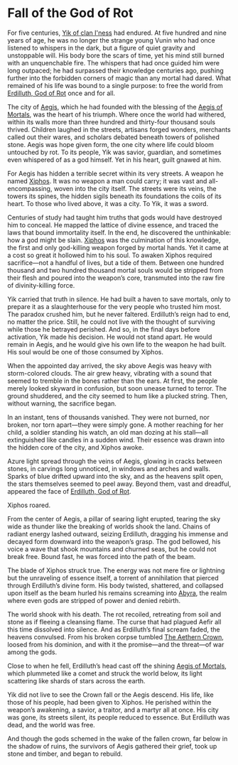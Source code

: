 # Fall of the God of Rot

For five centuries, [Yik of clan I'ness](../../Characters%20of%20Interest/Yik%20of%20clan%20I'ness.md) had endured. At five hundred and nine years of age, he was no longer the strange young Vunin who had once listened to whispers in the dark, but a figure of quiet gravity and unstoppable will. His body bore the scars of time, yet his mind still burned with an unquenchable fire. The whispers that had once guided him were long outpaced; he had surpassed their knowledge centuries ago, pushing further into the forbidden corners of magic than any mortal had dared. What remained of his life was bound to a single purpose: to free the world from [Erdilluth, God of Rot](../../Gods/Fallen%20Gods/Erdilluth,%20God%20of%20Rot.md) once and for all.

The city of [Aegis](../../Places%20of%20Interest/Aegis.md), which he had founded with the blessing of the [Aegis of Mortals](../../Concepts/Aegis%20of%20Mortals.md), was the heart of his triumph. Where once the world had withered, within its walls more than three hundred and thirty-four thousand souls thrived. Children laughed in the streets, artisans forged wonders, merchants called out their wares, and scholars debated beneath towers of polished stone. Aegis was hope given form, the one city where life could bloom untouched by rot. To its people, Yik was savior, guardian, and sometimes even whispered of as a god himself. Yet in his heart, guilt gnawed at him.

For Aegis has hidden a terrible secret within its very streets. A weapon he named [Xiphos](../../Concepts/Xiphos.md). It was no weapon a man could carry; it was vast and all-encompassing, woven into the city itself. The streets were its veins, the towers its spines, the hidden sigils beneath its foundations the coils of its heart. To those who lived above, it was a city. To Yik, it was a sword.

Centuries of study had taught him truths that gods would have destroyed him to conceal. He mapped the lattice of divine essence, and traced the laws that bound immortality itself. In the end, he discovered the unthinkable: how a god might be slain. [Xiphos](../../Concepts/Xiphos.md) was the culmination of this knowledge, the first and only god-killing weapon forged by mortal hands. Yet it came at a cost so great it hollowed him to his soul. To awaken Xiphos required sacrifice—not a handful of lives, but a tide of them. Between one hundred thousand and two hundred thousand mortal souls would be stripped from their flesh and poured into the weapon’s core, transmuted into the raw fire of divinity-killing force.

Yik carried that truth in silence. He had built a haven to save mortals, only to prepare it as a slaughterhouse for the very people who trusted him most. The paradox crushed him, but he never faltered. Erdilluth’s reign had to end, no matter the price. Still, he could not live with the thought of surviving while those he betrayed perished. And so, in the final days before activation, Yik made his decision. He would not stand apart. He would remain in Aegis, and he would give his own life to the weapon he had built. His soul would be one of those consumed by Xiphos.

When the appointed day arrived, the sky above Aegis was heavy with storm-colored clouds. The air grew heavy, vibrating with a sound that seemed to tremble in the bones rather than the ears. At first, the people merely looked skyward in confusion, but soon unease turned to terror. The ground shuddered, and the city seemed to hum like a plucked string. Then, without warning, the sacrifice began.

In an instant, tens of thousands vanished. They were not burned, nor broken, nor torn apart—they were simply gone. A mother reaching for her child, a soldier standing his watch, an old man dozing at his stall—all extinguished like candles in a sudden wind. Their essence was drawn into the hidden core of the city, and Xiphos awoke.

Azure light spread through the veins of Aegis, glowing in cracks between stones, in carvings long unnoticed, in windows and arches and walls. Sparks of blue drifted upward into the sky, and as the heavens split open, the stars themselves seemed to peel away. Beyond them, vast and dreadful, appeared the face of [Erdilluth, God of Rot](../../Gods/Fallen%20Gods/Erdilluth,%20God%20of%20Rot.md).

Xiphos roared.

From the center of Aegis, a pillar of searing light erupted, tearing the sky wide as thunder like the breaking of worlds shook the land. Chains of radiant energy lashed outward, seizing Erdilluth, dragging his immense and decayed form downward into the weapon’s grasp. The god bellowed, his voice a wave that shook mountains and churned seas, but he could not break free. Bound fast, he was forced into the path of the beam.

The blade of Xiphos struck true. The energy was not mere fire or lightning but the unraveling of essence itself, a torrent of annihilation that pierced through Erdilluth’s divine form. His body twisted, shattered, and collapsed upon itself as the beam hurled his remains screaming into [Abyra](../../Realms/Abyra.md), the realm where even gods are stripped of power and denied rebirth.

The world shook with his death. The rot recoiled, retreating from soil and stone as if fleeing a cleansing flame. The curse that had plagued Aefir all this time dissolved into silence. And as Erdilluth’s final scream faded, the heavens convulsed. From his broken corpse tumbled [The Aethern Crown](../../Concepts/The%20Aethern%20Crown.md), loosed from his dominion, and with it the promise—and the threat—of war among the gods.

Close to when he fell, Erdilluth’s head cast off the shining [Aegis of Mortals](../../Concepts/Aegis%20of%20Mortals.md), which plummeted like a comet and struck the world below, its light scattering like shards of stars across the earth.

Yik did not live to see the Crown fall or the Aegis descend. His life, like those of his people, had been given to Xiphos. He perished within the weapon’s awakening, a savior, a traitor, and a martyr all at once. His city was gone, its streets silent, its people reduced to essence. But Erdilluth was dead, and the world was free.

And though the gods schemed in the wake of the fallen crown, far below in the shadow of ruins, the survivors of Aegis gathered their grief, took up stone and timber, and began to rebuild.
